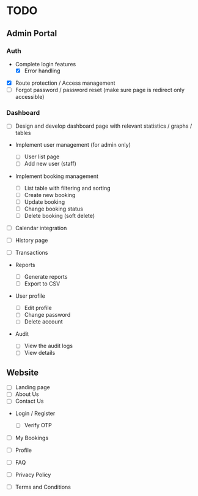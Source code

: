 # TODO

## Admin Portal

### Auth

-   Complete login features
    -   [x] Error handling
-   [x] Route protection / Access management
-   [ ] Forgot password / password reset (make sure page is redirect only accessible)

### Dashboard

-   [ ] Design and develop dashboard page with relevant statistics / graphs / tables

-   Implement user management (for admin only)

    -   [ ] User list page
    -   [ ] Add new user (staff)

-   Implement booking management

    -   [ ] List table with filtering and sorting
    -   [ ] Create new booking
    -   [ ] Update booking
    -   [ ] Change booking status
    -   [ ] Delete booking (soft delete)

-   [ ] Calendar integration

-   [ ] History page

-   [ ] Transactions

-   Reports

    -   [ ] Generate reports
    -   [ ] Export to CSV

-   User profile

    -   [ ] Edit profile
    -   [ ] Change password
    -   [ ] Delete account

-   Audit
    -   [ ] View the audit logs
    -   [ ] View details

## Website

-   [ ] Landing page
-   [ ] About Us
-   [ ] Contact Us

-   Login / Register

    -   [ ] Verify OTP

-   [ ] My Bookings
-   [ ] Profile

-   [ ] FAQ
-   [ ] Privacy Policy
-   [ ] Terms and Conditions
